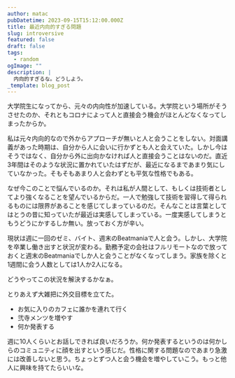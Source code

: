 ```yaml
---
author: matac
pubDatetime: 2023-09-15T15:12:00.000Z
title: 最近内向的すぎる問題
slug: introversive
featured: false
draft: false
tags:
  - random
ogImage: ""
description: |
  内向的すぎるな。どうしよう。
_template: blog_post
---
```


大学院生になってから、元々の内向性が加速している。大学院という場所がそうさせたのか、それともコロナによって人と直接会う機会がほとんどなくなってしまったからか。

私は元々内向的なので外からアプローチが無いと人と会うことをしない。対面講義があった時期は、自分から人に会いに行かずとも人と会えていた。しかし今はそうではなく、自分から外に出向かなければ人と直接会うことはないのだ。直近3年間はそのような状況に置かれていたはずだが、最近になるまであまり気にしていなかった。そもそもあまり人と会わずとも平気な性格でもある。

なぜ今このことで悩んでいるのか。それは私が人間として、もしくは技術者としてより強くなることを望んでいるからだ。一人で勉強して技術を習得して得られるものには限界があることを感じてしまっているのだ。そんなことは言葉としてはとうの昔に知っていたが最近は実感してしまっている。一度実感してしまうともうどうにかするしか無い。放っておく方が辛い。

現状は週に一回のゼミ、バイト、週末のBeatmaniaで人と会う。しかし、大学院を卒業し働き出すと状況が変わる。勤務予定の会社はフルリモートなので放っておくと週末のBeatmaniaでしか人と会うことがなくなってしまう。家族を除くと1週間に会う人数としては1人か2人になる。

どうやってこの状況を解決するかなぁ。

とりあえず大雑把に外交目標を立てた。

- お気に入りのカフェに誰かを連れて行く
- 弐寺メンツを増やす
- 何か発表する

週に10人くらいとお話しできれば良いだろうか。何か発表するというのは何かしらのコミュニティに顔を出すという感じだ。性格に関する問題なのであまり急激には改善しないと思う。ちょっとずつ人と会う機会を増やしていこう。もっと他人に興味を持てたらいいな。
